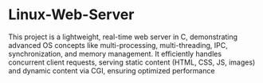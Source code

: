 # Linux-Web-Server
This project is a lightweight, real-time web server in C, demonstrating advanced OS concepts like multi-processing, multi-threading, IPC, synchronization, and memory management. It efficiently handles concurrent client requests, serving static content (HTML, CSS, JS, images) and dynamic content via CGI, ensuring optimized performance
